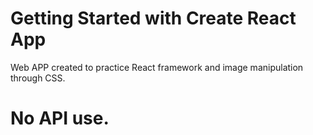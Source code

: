 # Getting Started with Create React App

Web APP created to practice React framework and image manipulation through CSS.

# No API use.